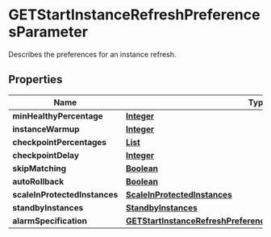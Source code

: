 

# GETStartInstanceRefreshPreferencesParameter

Describes the preferences for an instance refresh.

## Properties

| Name | Type | Description | Notes |
|------------ | ------------- | ------------- | -------------|
|**minHealthyPercentage** | [**Integer**](Integer.md) |  |  [optional] |
|**instanceWarmup** | [**Integer**](Integer.md) |  |  [optional] |
|**checkpointPercentages** | [**List**](List.md) |  |  [optional] |
|**checkpointDelay** | [**Integer**](Integer.md) |  |  [optional] |
|**skipMatching** | [**Boolean**](Boolean.md) |  |  [optional] |
|**autoRollback** | [**Boolean**](Boolean.md) |  |  [optional] |
|**scaleInProtectedInstances** | [**ScaleInProtectedInstances**](ScaleInProtectedInstances.md) |  |  [optional] |
|**standbyInstances** | [**StandbyInstances**](StandbyInstances.md) |  |  [optional] |
|**alarmSpecification** | [**GETStartInstanceRefreshPreferencesParameterAlarmSpecification**](GETStartInstanceRefreshPreferencesParameterAlarmSpecification.md) |  |  [optional] |



